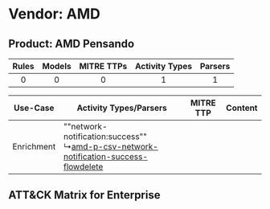Vendor: AMD
===========
Product: AMD Pensando
---------------------
| Rules | Models | MITRE TTPs | Activity Types | Parsers |
|:-----:|:------:|:----------:|:--------------:|:-------:|
|   0   |   0    |     0      |       1        |    1    |

|  Use-Case  | Activity Types/Parsers    | MITRE TTP | Content    |
|:----------:| ---- | --------- | ---- |
| Enrichment |  ""network-notification:success""<br> ↳[amd-p-csv-network-notification-success-flowdelete](Ps/pC_amdpcsvnetworknotificationsuccessflowdelete.md)<br> |    | [](RM/r_m_amd_amd_pensando_Enrichment.md) |

ATT&CK Matrix for Enterprise
----------------------------

